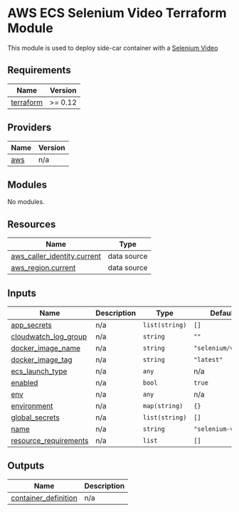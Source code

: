 # AWS ECS Selenium Video Terraform Module

This module is used to deploy side-car container with a [Selenium Video](https://github.com/SeleniumHQ/docker-selenium/tree/trunk/Video)

## Requirements

| Name | Version |
|------|---------|
| <a name="requirement_terraform"></a> [terraform](#requirement\_terraform) | >= 0.12 |

## Providers

| Name | Version |
|------|---------|
| <a name="provider_aws"></a> [aws](#provider\_aws) | n/a |

## Modules

No modules.

## Resources

| Name | Type |
|------|------|
| [aws_caller_identity.current](https://registry.terraform.io/providers/hashicorp/aws/latest/docs/data-sources/caller_identity) | data source |
| [aws_region.current](https://registry.terraform.io/providers/hashicorp/aws/latest/docs/data-sources/region) | data source |

## Inputs

| Name | Description | Type | Default | Required |
|------|-------------|------|---------|:--------:|
| <a name="input_app_secrets"></a> [app\_secrets](#input\_app\_secrets) | n/a | `list(string)` | `[]` | no |
| <a name="input_cloudwatch_log_group"></a> [cloudwatch\_log\_group](#input\_cloudwatch\_log\_group) | n/a | `string` | `""` | no |
| <a name="input_docker_image_name"></a> [docker\_image\_name](#input\_docker\_image\_name) | n/a | `string` | `"selenium/video"` | no |
| <a name="input_docker_image_tag"></a> [docker\_image\_tag](#input\_docker\_image\_tag) | n/a | `string` | `"latest"` | no |
| <a name="input_ecs_launch_type"></a> [ecs\_launch\_type](#input\_ecs\_launch\_type) | n/a | `any` | n/a | yes |
| <a name="input_enabled"></a> [enabled](#input\_enabled) | n/a | `bool` | `true` | no |
| <a name="input_env"></a> [env](#input\_env) | n/a | `any` | n/a | yes |
| <a name="input_environment"></a> [environment](#input\_environment) | n/a | `map(string)` | `{}` | no |
| <a name="input_global_secrets"></a> [global\_secrets](#input\_global\_secrets) | n/a | `list(string)` | `[]` | no |
| <a name="input_name"></a> [name](#input\_name) | n/a | `string` | `"selenium-video"` | no |
| <a name="input_resource_requirements"></a> [resource\_requirements](#input\_resource\_requirements) | n/a | `list` | `[]` | no |

## Outputs

| Name | Description |
|------|-------------|
| <a name="output_container_definition"></a> [container\_definition](#output\_container\_definition) | n/a |
